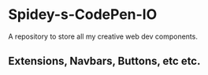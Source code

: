 # Spidey-s-CodePen-IO

A repository to store all my creative web dev components.
## Extensions, Navbars, Buttons, etc etc.
